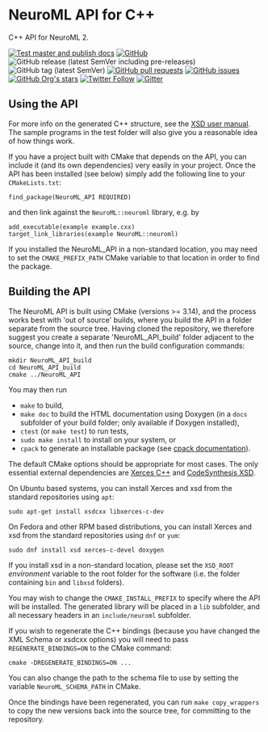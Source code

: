 # NeuroML API for C++

C++ API for NeuroML 2.

[![Test master and publish docs](https://github.com/NeuroML/NeuroML_API/actions/workflows/master.yml/badge.svg)](https://github.com/NeuroML/NeuroML_API/actions/workflows/master.yml)
[![GitHub](https://img.shields.io/github/license/NeuroML/NeuroML_API)](https://github.com/NeuroML/NeuroML_API/blob/master/License.txt)
![GitHub release (latest SemVer including pre-releases)](https://img.shields.io/github/v/release/NeuroML/NeuroML_API?include_prereleases)
![GitHub tag (latest SemVer)](https://img.shields.io/github/v/tag/NeuroML/NeuroML_API)
[![GitHub pull requests](https://img.shields.io/github/issues-pr/NeuroML/NeuroML_API)](https://github.com/NeuroML/NeuroML_API/pulls)
[![GitHub issues](https://img.shields.io/github/issues/NeuroML/NeuroML_API)](https://github.com/NeuroML/NeuroML_API/issues)
[![GitHub Org's stars](https://img.shields.io/github/stars/NeuroML?style=social)](https://github.com/NeuroML)
[![Twitter Follow](https://img.shields.io/twitter/follow/NeuroML?style=social)](https://twitter.com/NeuroML)
[![Gitter](https://badges.gitter.im/NeuroML/community.svg)](https://gitter.im/NeuroML/community?utm_source=badge&utm_medium=badge&utm_campaign=pr-badge)


## Using the API

For more info on the generated C++ structure, see the [XSD user manual](https://www.codesynthesis.com/products/xsd/).
The sample programs in the test folder will also give you a reasonable
idea of how things work.

If you have a project built with CMake that depends on the API, you can
include it (and its own dependencies) very easily in your project. Once
the API has been installed (see below) simply add the following line to
your `CMakeLists.txt`:

```
find_package(NeuroML_API REQUIRED)
```

and then link against the `NeuroML::neuroml` library, e.g. by

```
add_executable(example example.cxx)
target_link_libraries(example NeuroML::neuroml)
```

If you installed the NeuroML_API in a non-standard location, you may need
to set the `CMAKE_PREFIX_PATH` CMake variable to that location in order to
find the package.

## Building the API

The NeuroML API is built using CMake (versions >= 3.14), and the process works
best with 'out of source' builds, where you build the API in a folder separate
from the source tree. Having cloned the repository, we therefore suggest you
create a separate 'NeuroML_API_build' folder adjacent to the source, change
into it, and then run the build configuration commands:

```
mkdir NeuroML_API_build
cd NeuroML_API_build
cmake ../NeuroML_API
```

You may then run

* `make` to build,
* `make doc` to build the HTML documentation using Doxygen (in a `docs`
  subfolder of your build folder; only available if Doxygen installed),
* `ctest` (or `make test`) to run tests,
* `sudo make install` to install on your system, or
* `cpack` to generate an installable package (see [cpack documentation](https://cmake.org/cmake/help/latest/manual/cpack.1.html)).

The default CMake options should be appropriate for most cases. The only
essential external dependencies are [Xerces
C++](http://xerces.apache.org/xerces-c/) and [CodeSynthesis
XSD](https://www.codesynthesis.com/products/xsd/).

On Ubuntu based systems, you can install Xerces and xsd from the standard
repositories using `apt`:

```
sudo apt-get install xsdcxx libxerces-c-dev
```

On Fedora and other RPM based distributions, you can install Xerces and xsd
from the standard repositories using `dnf` or `yum`:

```
sudo dnf install xsd xerces-c-devel doxygen
```

If you install xsd in a non-standard location, please set the `XSD_ROOT`
_environment_ variable to the root folder for the software (i.e. the folder
containing `bin` and `libxsd` folders).

You may wish to change the `CMAKE_INSTALL_PREFIX` to specify where the API
will be installed. The generated library will be placed in a `lib` subfolder,
and all necessary headers in an `include/neuroml` subfolder.

If you wish to regenerate the C++ bindings (because you have changed the
XML Schema or xsdcxx options) you will need to pass `REGENERATE_BINDINGS=ON` to
the CMake command:

```
cmake -DREGENERATE_BINDINGS=ON ...
```

You can also change the path to the schema file to use by setting the variable
`NeuroML_SCHEMA_PATH` in CMake.

Once the bindings have been regenerated, you can run `make copy_wrappers`
to copy the new versions back into the source tree, for committing to the
repository.
